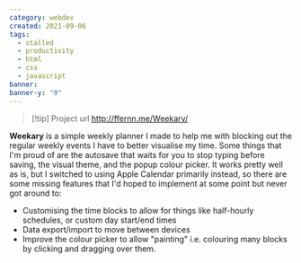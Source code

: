 ```yaml
---
category: webdev
created: 2021-09-06
tags:
  - stalled
  - productivity
  - html
  - css
  - javascript
banner: 
banner-y: "0"
---
```

> [!tip] Project url
> http://ffernn.me/Weekary/

**Weekary** is a simple weekly planner I made to help me with blocking out the regular weekly events I have to better visualise my time. Some things that I'm proud of are the autosave that waits for you to stop typing before saving, the visual theme, and the popup colour picker. It works pretty well as is, but I switched to using Apple Calendar primarily instead, so there are some missing features that I'd hoped to implement at some point but never got around to:
- Customising the time blocks to allow for things like half-hourly schedules, or custom day start/end times
- Data export/import to move between devices
- Improve the colour picker to allow "painting" i.e. colouring many blocks by clicking and dragging over them.